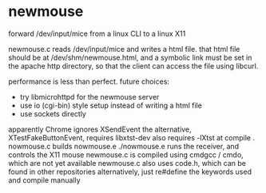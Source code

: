 # newmouse
forward /dev/input/mice from a linux CLI to a linux X11

newmouse.c reads /dev/input/mice and writes a html file.
that html file should be at /dev/shm/newmouse.html, and a symbolic link
must be set in the apache http directory, so that the client can access
the file using libcurl.

performance is less than perfect. future choices:
- try libmicrohttpd for the newmouse server
- use io (cgi-bin) style setup instead of writing a html file
- use sockets directly

apparently Chrome ignores XSendEvent
the alternative, XTestFakeButtonEvent, requires libxtst-dev
also requires -lXtst at compile
. nowmouse.c builds nowmouse.e
./nowmouse.e runs the receiver, and controls the X11 mouse
newmouse.c is compiled using cmdgcc / cmdo, which are not yet available
newmouse.c also uses code.h, which can be found in other repositories
alternatively, just re#define the keywords used and compile manually
